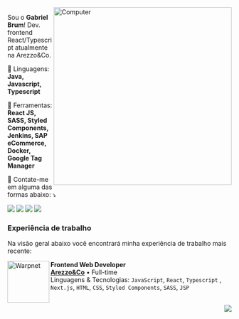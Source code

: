 <img src="https://raw.githubusercontent.com/MicaelliMedeiros/micaellimedeiros/master/image/computer-illustration.png" min-width="400px" max-width="400px" width="400px" align="right" alt="Computer">

<p align="left">
  Sou o <strong>Gabriel Brum</strong>! 
  Dev. frontend React/Typescript atualmente na Arezzo&Co. 
</p>

<p align="left">
  🦄 Linguagens: <strong>Java, Javascript, Typescript</strong>
</p>

<p align="left">
  💼 Ferramentas: <strong>React JS, SASS, Styled Components, Jenkins, SAP eCommerce, Docker, Google Tag Manager</strong>
</p>

<p align="left">
  💌 Contate-me em alguma das formas abaixo: ⤵️
</p>

<p align="left">
  <a href="#" alt="Gmail">
  <img src="https://img.shields.io/badge/-Gmail-FF0000?style=flat-square&labelColor=FF0000&logo=gmail&logoColor=white&link=mailto:gabrielbrumdaluz@gmail.com" /></a>

  <a href="#" alt="Linkedin">
  <img src="https://img.shields.io/badge/-Linkedin-0e76a8?style=flat-square&logo=Linkedin&logoColor=white&link=https://www.linkedin.com/in/gabriel-brum-da-luz/" /></a>

  <a href="#" alt="WhatsApp">
  <img src="https://img.shields.io/badge/-WhatsApp-25d366?style=flat-square&labelColor=25d366&logo=whatsapp&logoColor=white&link=https://wa.me/5551982820715"/></a>

  <a href="#" alt="Instagram">
  <img src="https://img.shields.io/badge/-Instagram-DF0174?style=flat-square&labelColor=DF0174&logo=instagram&logoColor=white&link=https://instagram.com/gabriel_bluz"/></a>
</p> 

### Experiência de trabalho
Na visão geral abaixo você encontrará minha experiência de trabalho mais recente:

[<img align="left" height="94px" width="94px" alt="Warpnet" src="https://www.spacex.com/static/images/share.jpg"/>](https://www.spacex.com/)

**Frontend Web Developer** \
[**Arezzo&Co**](https://www.spacex.com/) • Full-time \
Linguagens & Tecnologias: `JavaScript`, `React`, `Typescript` , `Next.js`, `HTML`, `CSS`, `Styled Components`, `SASS`, `JSP`\
<br/>

<img align='right' src="https://github-readme-stats.vercel.app/api?username=gabe-brum&show_icons=true&title_color=042087&text_color=ccc&icon_color=ccc&bg_color=ccc&cache_seconds=2300">
